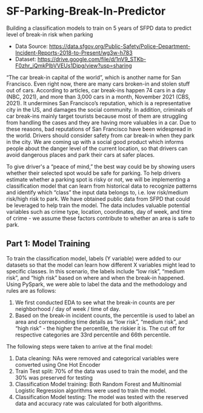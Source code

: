 # SF-Parking-Break-In-Predictor
Building a classification models to train on 5 years of SFPD data to predict level of break-in risk when parking

- Data Source: https://data.sfgov.org/Public-Safety/Police-Department-Incident-Reports-2018-to-Present/wg3w-h783
- Dataset: https://drive.google.com/file/d/1nV9_STKb-F0zhr_iQmkPIbVVEUs1Djpg/view?usp=sharing

“The car break-in capital of the world”, which is another name for San Francisco. Even right now, there are many cars broken-in and stolen stuff out of cars. According to articles, car break-ins happen 74 cars in a day (NBC, 2021), and more than 3,000 cars in a month, November 2021 (CBS, 2021). It undermines San Francisco’s reputation, which is a representative city in the US, and damages the social community. In addition, criminals of car break-ins mainly target tourists because most of them are struggling from handling the cases and they are having more valuables in a car. Due to these reasons, bad reputations of San Francisco have been widespread in the world. Drivers should consider safety from car break-in when they park in the city. We are coming up with a social good product which informs people about the danger level of the current location, so that drivers can avoid dangerous places and park their cars at safer places.

To give driver's a “peace of mind,” the best way could be by showing users whether their selected spot would be safe for parking. To help drivers estimate whether a parking spot is risky or not, we will be implementing a classification model that can learn from historical data to recognize patterns and identify which “class” the input data belongs to, i.e. low risk/medium risk/high risk to park. We have obtained public data from SFPD that could be leveraged to help train the model. The data includes valuable potential variables such as crime type, location, coordinates, day of week, and time of crime - we assume these factors contribute to whether an area is safe to park. 

## Part 1: Model Training

To train the classification model, labels (Y variable) were added to our datasets so that the model can learn how different X variables might lead to specific classes. In this scenario, the labels include “low risk”, “medium risk”, and “high risk” based on where  and when the break-in happened. Using PySpark, we were able to label the data and the methodology and rules are as follows: 

1) We first conducted EDA to see what the break-in counts are per neighborhood / day of week / time of day.
2) Based on the break-in incident counts, the percentile is used to label an area and corresponding time details as “low risk”, “medium risk”, and “high risk” - the higher the percentile, the riskier it is. The cut off for respective categories are 33rd percentile and 66th percentile. 

The following steps were taken to arrive at the final model:
1) Data cleaning: NAs were removed and categorical variables were converted using One Hot Encoder
2) Train Test split: 70% of the data was used to train the model, and the 30% was preserved for testing
3) Classification Model training: Both Random Forest and Multinomial Logistic Regression algorithms were used to train the model.
4) Classification Model testing: The model was tested with the reserved data and accuracy rate was calculated for both algorithms.
